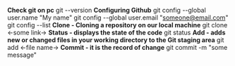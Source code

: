 **Check git on pc**
git --version
**Configuring Github**
git config --global user.name "My name"
git config --global user.email "someone@email.com"
git config --list
**Clone - Cloning a repository on our local machine**
git clone <-some link->
**Status - displays the state of the code**
git status
**Add - adds new or changed files in your working directory to the Git staging area**
git add <-file name->
**Commit - it is the record of change**
git commit -m "some message"

